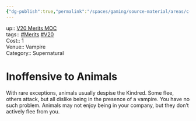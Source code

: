 ```yaml
---
{"dg-publish":true,"permalink":"/spaces/gaming/source-material/areas/c-wo-d/genre/vampire/v20/merits-and-flaws/inoffensive-to-animals/","dgHomeLink":true,"dgPassFrontmatter":true}
---
```


up:: [V20 Merits MOC](app://obsidian.md/V20%20Merits%20MOC)  
tags:: [#Merits](app://obsidian.md/index.html#Merits) [#V20](app://obsidian.md/index.html#V20)  
Cost:: 1  
Venue:: Vampire  
Category:: Supernatural
# Inoffensive to Animals
With rare exceptions, animals usually despise the
Kindred. Some flee, others attack, but all dislike being
in the presence of a vampire. You have no such problem.
Animals may not enjoy being in your company,
but they don’t actively flee from you.